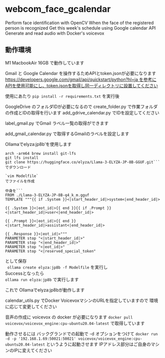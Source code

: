 # webcom_face_gcalendar
Perform face identification with OpenCV When the face of the registered person is recognized Get this week's schedule using Google calendar API Generate and read audio with Docker's voicevox


## 動作環境
M1 MacbookAir 16GB で動作しています

Gmail と Google Calendar を操作するためAPIとtoken.jsonが必要になります https://developers.google.com/gmail/api/quickstart/python?hl=ja を参考にAPIを使用可能にし、token.jsonを取得し同一ディレクトリに設置してください


使用にあたり 
`pip install -r requirements.txt` を実行後

GoogleDrive のフォルダIDが必要になるので
create_folder.py で作業フォルダの作成とIDの取得を行います
add_gdrive_calendar.py
でIDを設定してください

label_gmail.py
でGmail ラベル一覧の取得ができます

add_gmail_calendar.py
で取得するGmailのラベルを設定します

Ollamaでelyza:jp8b’を使用します
```
arch -arm64 brew install git-lfs  
git lfs install  
git clone https://huggingface.co/elyza/Llama-3-ELYZA-JP-8B-GGUF.git```
でダウンロード

`vim Modelfile`
でファイルを作成

中身を```
FROM ./Llama-3-ELYZA-JP-8B-q4_k_m.gguf
TEMPLATE """{{ if .System }}<|start_header_id|>system<|end_header_id|>

{{ .System }}<|eot_id|>{{ end }}{{ if .Prompt }}<|start_header_id|>user<|end_header_id|>

{{ .Prompt }}<|eot_id|>{{ end }}<|start_header_id|>assistant<|end_header_id|>

{{ .Response }}<|eot_id|>"""
PARAMETER stop "<|start_header_id|>"
PARAMETER stop "<|end_header_id|>"
PARAMETER stop "<|eot_id|>"
PARAMETER stop "<|reserved_special_token"
```
として保存  
` ollama create elyza:jp8b -f Modelfile`
を実行し   
Successとなったら  
`ollama run elyza:jp8b`
で実行します  

これで Ollamaでelyza:jp8bが動作します  

calendar_utils.py
でDocker VoicevoxマシンのURLを指定していますので
環境に応じて変更してください

音声の作成に voicevox の docker が必要になります `docker pull voicevox/voicevox_engine:cpu-ubuntu20.04-latest` で取得しています

動作させるには
バックグランドでの起動で -d オプションをつけて `docker run -d -p '192.168.1.69:50021:50021' voicevox/voicevox_engine:cpu-ubuntu20.04-latest` というように起動させます IPアドレス部分はご自身のマシンのIPに変えてください
